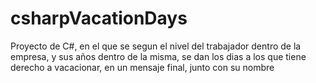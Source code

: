 # csharpVacationDays

Proyecto de C#, en el que se segun el nivel del trabajador dentro de la empresa, y sus años dentro de la misma,
se dan los dias a los que tiene derecho a vacacionar, en un mensaje final, junto con su nombre
